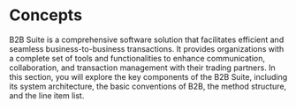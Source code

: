 # Concepts

B2B Suite is a comprehensive software solution that facilitates efficient and seamless business-to-business transactions. It provides organizations with a complete set of tools and functionalities to enhance communication, collaboration, and transaction management with their trading partners. In this section, you will explore the key components of the B2B Suite, including its system architecture, the basic conventions of B2B, the method structure, and the line item list.
